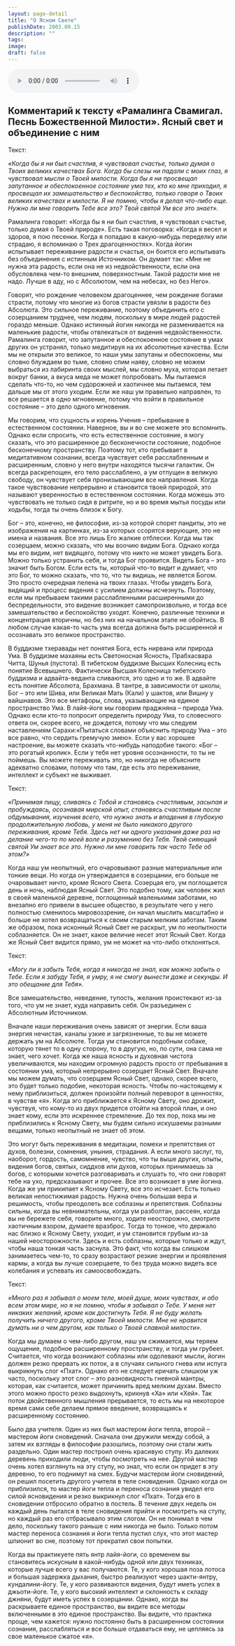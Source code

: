 ```yaml
---
layout: page-detail
title: "О Ясном Свете"
publishDate: 2003.09.15
description: ""
tags:
image:
draft: false
---
```


<audio title="2003.09.15 - О Ясном Свете.mp3" src="https://filer-api.advayta.org/v1.0/public/files/72788" controls=""></audio>

## **Комментарий к тексту «Рамалинга Свамигал. Песнь Божественной Милости». Ясный свет и объединение с ним**
 Текст:

_«Когда бы я ни был счастлив, я чувствовал счастье, только думая о Твоих великих качествах Бога. Когда бы слезы ни падали с моих глаз, я чувствовал мысли о Твоей милости. Когда бы я ни просвещал запутанное и обеспокоенное состояние ума тех, кто ко мне приходил, я просвещал их замешательство и беспокойство, только говоря о Твоих великих качествах и милости. Я не помню, чтобы я делал что-либо еще. Нужно ли мне говорить Тебе все это? Твой святой Ум все это знает»._ 

  
 Рамалинга говорит: «Когда бы я ни был счастлив, я чувствовал счастье, только думая о Твоей природе». Есть такая поговорка: «Когда я весел и здоров, я пою песенки. Когда я попадаю в какую-нибудь переделку или страдаю, я вспоминаю о Трех драгоценностях». Когда йогин испытывает переживание радости и счастья, он боится его испытывать без объединения с истинным Источником. Он думает так: «Мне не нужна эта радость, если она не из недвойственности, если она обусловлена чем-то внешним, поверхностным. Такой радости мне не надо. Лучше в аду, но с Абсолютом, чем на небесах, но без Него».

  
 Говорят, что рождение человеком драгоценнее, чем рождение богами страсти, потому что многие из богов страсти увязли в радости без Абсолюта. Это сильное переживание, поэтому объединить его с созерцанием труднее, чем людям, поскольку в мире людей радостей гораздо меньше. Однако истинный йогин никогда не разменивается на маленькие радости, чтобы отвлекаться от видения недвойственности. Рамалинга говорит, что запутанное и обеспокоенное состояние в умах других он устранял, только медитируя на их абсолютные качества. Если мы не открыли это великое, то наши умы запутаны и обеспокоены, мы словно блуждаем во тьме, словно спим наяву, словно не можем выбраться из лабиринта своих мыслей, мы словно муха, которая летает вокруг банки, а вкуса меда не может попробовать. Мы пытаемся сделать что-то, но чем судорожней и хаотичнее мы пытаемся, тем дальше мы от этого уходим. Если же наш ум правильно направлен, то все решается в одно мгновение, потому что войти в правильное состояние – это дело одного мгновения.

  
 Мы говорим, что сущность и корень Учения – пребывание в естественном состоянии. Наверное, вы и во сне можете это вспомнить. Однако если спросить, что есть естественное состояние, я могу сказать, что это расширенное до бесконечности состояние, подобное бесконечному пространству. Поэтому тот, кто пребывает в медитативном сознании, всегда чувствует себя расслабленным и расширенным, словно у него внутри находятся тысячи галактик. Он всегда раскрепощен, его тело расслаблено, а ум отпущен в великую свободу, он чувствует себя пронизывающим все направления. Когда такое чувствование непрерывно и становится твоей природой, это называют уверенностью в естественном состоянии. Когда можешь это чувствовать не только сидя в ритрите, но и во время мытья посуды или ходьбы, тогда ты очень близок к Богу.

  
 Бог – это, конечно, не философия, из-за которой спорят пандиты, это не изображения на картинках, из-за которых ссорятся верующие, это не имена и названия. Все это лишь Его жалкие отблески. Когда мы так созерцаем, можно сказать, что мы воочию видим Бога. Однако когда мы его видим, нет видящего, потому что никто не может увидеть Бога. Можно только устранить себя, и тогда Бог проявится. Видеть Бога – это значит быть Богом. Если есть ты, который что-то видит и думает, что это Бог, то можно сказать, что то, что ты видишь, не является Богом. Это просто очередная пелена на твоих глазах. Чтобы увидеть Бога, видящий и процесс видения с усилием должны исчезнуть. Поэтому, если мы пребываем такими расслабленными расширенными до беспредельности, это видение возникает самопроизвольно, и тогда все замешательство и беспокойство уходят. Конечно, различные техники и концентрация вторичны, но без них на начальном этапе не обойтись. В любом случае какая-то часть ума всегда должна быть расширенной и осознавать это великое пространство.

  
 В буддизме тхеравады нет понятия Бога, есть нирвана или природа Ума. В буддизме махаяны есть Светоносная Ясность, Прабхасвара Читта, Шунья (пустота). В тибетском буддизме Высших Колесниц есть понятие Всевышнего. Фактически Высшая Колесница тибетского буддизма и адвайта-веданта сливаются, это одно и то же. В адвайте есть понятие Абсолюта, Брахмана. В тантре, в зависимости от школы, Бог – это или Шива, или Великая Мать (Кали) у шактов, или Вишну у вайшнавов. Это все метафоры, слова, указывающие на единое пространство Ума. В лайя-йоге мы говорим праджняна – природа Ума. Однако если кто-то попросит определить природу Ума, то словесного ответа он, скорее всего, не дождется, потому что мы следуем наставлениям Сарахи:«Пытаться словами объяснить природу Ума – это все равно, что сердить гремучую змею». Если у вас хорошее настроение, вы можете сказать что-нибудь наподобие такого: «Бог – это рогатый кролик». Если у тебя нет уровня осознанности, то ты не поймешь. Вы можете переживать это, но никогда не объясните адекватно словами, потому что там, где есть это переживание, интеллект и субъект не выживает.

  
 Текст:

_«Принимая пищу, сливаясь с Тобой и становясь счастливым, засыпая и пробуждаясь, осознавая мирской опыт, становясь счастливым после обдумывания, изучения всего, что нужно знать и впадения в глубокую продолжительную любовь, у меня не было никакого другого переживания, кроме Тебя. Здесь нет ни одного указания даже раз на делание чего-то по моей воле и разумению без Тебя. Твой сияющий святой Ум знает все это. Нужно ли мне говорить так часто Тебе об этом?»_ 

  
 Когда наш ум неопытный, его очаровывают разные материальные или тонкие вещи. Но когда он утверждается в созерцании, его больше не очаровывает ничто, кроме Ясного Света. Созерцая его, ум поглощается день и ночь, наблюдая Ясный Свет. Это подобно тому, как человек жил в своей маленькой деревне, поглощенный маленькими заботами, но внезапно его привели в высшее общество, в результате чего у него полностью сменилось мировоззрение, он начал мыслить масштабно и больше не хотел возвращаться к своим старым мелким заботам. Таким же образом, пока исконный Ясный Свет не раскрыт, ум по неопытности соблазняется. Он не знает, какое величие несет этот Ясный Свет. Когда же Ясный Свет видится прямо, ум не может на что-либо отклоняться.

  
 Текст:

_«Могу ли я забыть Тебя, когда я никогда не знал, как можно забыть о Тебе. Если я забуду Тебя, я умру, я не смогу вынести даже и секунды. И это обещание для Тебя»._ 

 Все замешательство, неведение, тупость, желания проистекают из-за того, что ум не знает, куда направить себя. Он разъединен с Абсолютным Источником.

  
 Вначале наши переживания очень зависят от энергии. Если ваша энергия нечистая, каналы узкие и загрязненные, то вы не можете держать ум на Абсолюте. Тогда ум становится подобным собаке, которую тянет то в одну сторону, то в другую, но, по сути, она сама не знает, чего хочет. Когда же наша ясность и духовная чистота увеличиваются, мы находим огромную радость просто от пребывания в состоянии ума, который непрерывно созерцает Ясный Свет. Вначале мы можем думать, что созерцаем Ясный Свет, однако, скорее всего, это будет только подобие, некоторая ясность. Чтобы по-настоящему к нему приблизиться, должен произойти полный переворот в ценностях, в чувстве «я». Когда эго приближается к Ясному Свету, оно дрожит, чувствуя, что кому-то из двух придется отойти на второй план, и оно знает кому, если это искреннее стремление. До тех пор, пока мы не приблизились к Ясному Свету, мы будем сильно искушаемы разными вещами, только неопытный не знает об этом. 

  
 Это могут быть переживания в медитации, помехи и препятствия от духов, болезни, сомнения, уныния, страдания. А если много заслуг, то, наоборот, гордость, самомнение, чувство, что ты выше других, опыты, видения богов, святых, сиддхов или духов, которых принимаешь за богов, с которыми хочется разговаривать и слушать то, что они говорят тебе на ухо, предсказывают и прочее. Все это возникает в уме йогина. Когда же ум прикипает к Ясному Свету, все это исчезает. Есть только великая непостижимая радость. Нужна очень большая вера и решимость, чтобы преодолеть все соблазны и препятствия. Соблазны сильны, когда вы невнимательны, когда ум разболтан, рассеян, когда вы не бережете себя, говорите много, ходите неосторожно, смотрите хаотичным взором, думаете вразброс. Тогда то тонкое, что держало нас близко к Ясному Свету, уходит, и ум становится грубым из-за нашей неосторожности. Здесь и есть соблазны, которые только и ждут, чтобы наша тонкая часть заснула. Это факт, что когда вы слишком занимаетесь чем-то, то сразу возрастают резкие энергии и проявления кармы, а когда вы лучше созерцаете, то без труда можно видеть все колебания и успевать их самоосвобождать.

  
 Текст:

_«Много раз я забывал о моем теле, моей душе, моих чувствах, и обо всем этом мире, но я не помню, чтобы я забывал о Тебе. У меня нет никаких желаний, кроме как достигнуть Тебя. Я не буду желать получить ничего другого, кроме Твоей милости. Мне не нравится думать ни о чем другом, как только о Твоей славной милости»._ 

  
 Когда мы думаем о чем-либо другом, наш ум сжимается, мы теряем ощущение, подобное расширенному пространству, и тогда ум грубеет. Считается, что когда возникают соблазны или одолевают мысли, йогин должен резко прервать их поток, а в случаях сильного гнева или испуга выкрикнуть слог «Пхат». Однако его не следует кричать слишком уж часто, поскольку этот слог – это разновидность гневной мантры, которая, как считается, может причинить вред мелким духам. Вместо этого можно просто резко выдохнуть, крикнув «Ха» или «Хей». Так поток двойственного мышления прерывается, то есть мы на некоторое время сами себе делаем прямое введение, возвращаясь к расширенному состоянию.

  
 Было два учителя. Один из них был мастером йоги тепла, второй – мастером йоги сновидений. Сначала они дружили между собой, а затем их взгляды в философии разошлись, поэтому они стали жить раздельно. Один мастер построил очень красивую ступу. Из далеких деревень приходили люди, чтобы посмотреть на нее. Другой мастер очень хотел взглянуть на эту ступу, но знал, что если он придет в эту деревню, то его поднимут на смех. Будучи мастером йоги сновидений, он решил посетить другого учителя в теле сновидения. Однако когда он приблизился, то мастер йоги тепла и переноса сознания увидел его силой ясновидения и резко выкрикнул слог «Пхат». Тогда его в сновидении отбросило обратно в постель. В течение двух недель он каждый день пытался в теле сновидения прийти и посмотреть на ступу, но каждый раз его отбрасывало этим слогом. Он не понимал в чем дело, поскольку такого раньше с ним никогда не было. Только потом мастер переноса сознания и йоги тепла пустил слух, что этот мастер шпионит во сне, поэтому тот прекратил свои попытки.

  
 Когда вы практикуете пять янтр лайя-йоги, со временем вы становитесь искусным в какой-нибудь одной или двух техниках, которые лучше всего у вас получаются. Те, у кого хорошая поза лотоса и большая задержка дыхания, быстро реализуют через шакти-янтру, кундалини-йогу. Те, у кого развиваются видения, будут иметь успех в джьоти-йоге. Те, у кого высокий интеллект и склонность к складу джняни, будут иметь успех в созерцании. Однако, когда вы раскрываете единое пространство, вы видите все методы включенными в это единое пространство. Вы видите, что практика проще, чем кажется: нужно постоянно быть в расширенном состоянии сознания, расслабляться и все больше отдаваться ему, не цепляясь за свое маленькое сжатое «я».
  
  
